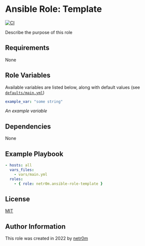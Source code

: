 # Ansible Role: Template

[![CI](https://github.com/netr0m/ansible-role-template/workflows/CI/badge.svg?event=push)](https://github.com/netr0m/ansible-role-template/actions?query=workflow%3ACI)

Describe the purpose of this role

## Requirements

None

## Role Variables

Available variables are listed below, along with default values (see [`defaults/main.yml`](./defaults/main.yml))

```yml
example_var: "some string"
```
*An example variable*

## Dependencies

None

## Example Playbook

```yml
- hosts: all
  vars_files:
    - vars/main.yml
  roles:
    - { role: netr0m.ansible-role-template }
```

## License

[MIT](./LICENSE)

## Author Information

This role was created in 2022 by [netr0m](https://github.com/netr0m)
